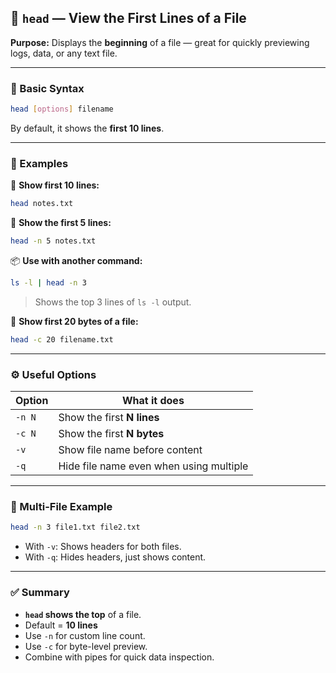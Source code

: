 ## 🔼 `head` — View the First Lines of a File

**Purpose:**
Displays the **beginning** of a file — great for quickly previewing logs, data, or any text file.

---

### 🧾 Basic Syntax

```bash
head [options] filename
```

By default, it shows the **first 10 lines**.

---

### 📁 Examples

📝 **Show first 10 lines:**

```bash
head notes.txt
```

🧮 **Show the first 5 lines:**

```bash
head -n 5 notes.txt
```

📦 **Use with another command:**

```bash
ls -l | head -n 3
```

> Shows the top 3 lines of `ls -l` output.

🧠 **Show first 20 bytes of a file:**

```bash
head -c 20 filename.txt
```

---

### ⚙️ Useful Options

| Option | What it does                            |
| ------ | --------------------------------------- |
| `-n N` | Show the first **N lines**              |
| `-c N` | Show the first **N bytes**              |
| `-v`   | Show file name before content           |
| `-q`   | Hide file name even when using multiple |

---

### 📌 Multi-File Example

```bash
head -n 3 file1.txt file2.txt
```

* With `-v`: Shows headers for both files.
* With `-q`: Hides headers, just shows content.

---

### ✅ Summary

* **`head` shows the top** of a file.
* Default = **10 lines**
* Use `-n` for custom line count.
* Use `-c` for byte-level preview.
* Combine with pipes for quick data inspection.